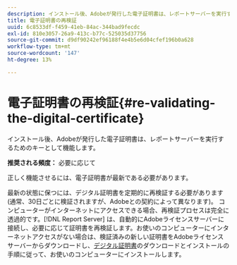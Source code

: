 ```yaml
---
description: インストール後、Adobeが発行した電子証明書は、レポートサーバーを実行するためのキーとして機能します。
title: 電子証明書の再検証
uuid: 6c8533df-f459-41eb-84ac-344bad9fecdc
exl-id: 810e3057-26a9-413c-b77c-525035d37756
source-git-commit: d9df90242ef96188f4e4b5e6d04cfef196b0a628
workflow-type: tm+mt
source-wordcount: '147'
ht-degree: 13%

---
```


# 電子証明書の再検証{#re-validating-the-digital-certificate}

インストール後、Adobeが発行した電子証明書は、レポートサーバーを実行するためのキーとして機能します。

**推奨される頻度：** 必要に応じて

正しく機能させるには、電子証明書が最新である必要があります。

最新の状態に保つには、デジタル証明書を定期的に再検証する必要があります(通常、30日ごとに検証されますが、Adobeとの契約によって異なります)。 コンピューターがインターネットにアクセスできる場合、再検証プロセスは完全に透過的です。[!DNL Report Server] は、自動的にAdobeライセンスサーバーに接続し、必要に応じて証明書を再検証します。お使いのコンピューターにインターネットアクセスがない場合は、検証済みの新しい証明書をAdobeライセンスサーバーからダウンロードし、[デジタル証明書](../../../home/c-rpt-oview/c-inst-rpt/c-install-dig-cert/c-install-dig-cert.md#concept-5a61fc67df3643598c7c403962075f76)のダウンロードとインストールの手順に従って、お使いのコンピューターにインストールします。

